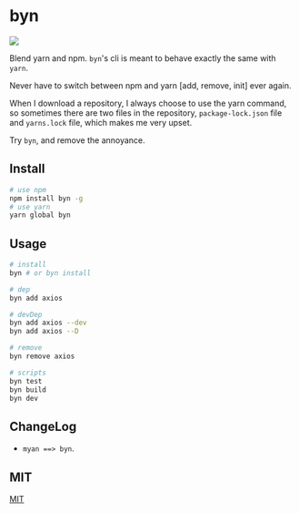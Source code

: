 # byn

![](https://travis-ci.com/Rabbitzzc/byn.svg?branch=master)

Blend yarn and npm. `byn`'s cli is meant to behave exactly the same with `yarn`.

Never have to switch between npm and yarn [add, remove, init] ever again.

When I download a repository, I always choose to use the yarn command, so sometimes there are two files in the repository, `package-lock.json` file and `yarns.lock` file, which makes me very upset.

Try `byn`, and remove the annoyance.

## Install

```sh
# use npm
npm install byn -g
# use yarn
yarn global byn
```

## Usage

```sh
# install
byn # or byn install

# dep
byn add axios

# devDep
byn add axios --dev
byn add axios --D

# remove
byn remove axios

# scripts
byn test
byn build
byn dev
```

## ChangeLog
- `myan ==> byn`.

## MIT
[MIT](./LICENCE)
